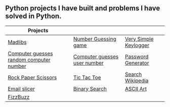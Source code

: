 ## Python projects I have built and problems I have solved in Python.

Projects  |   |    |
------------- | ------------- | ------------- |
[Madlibs](https://github.com/adrinorosario/Python-projects/blob/main/madlibs.py) |  [Number Guessing game](https://github.com/adrinorosario/Python-projects/blob/main/Games/guessing%20games/userguess.py)  | [Very Simple Keylogger](https://github.com/adrinorosario/Python-projects/blob/main/keylogger.py)
[Computer guesses random computer number](https://github.com/adrinorosario/Python-projects/blob/main/Games/guessing%20games/computerguessing.py)  | [Computer guesses user number](https://github.com/adrinorosario/Python-projects/blob/main/Games/guessing%20games/computerguess.py)  | [Password Generator](https://github.com/adrinorosario/Python-projects/blob/main/simplePasswordGenerator.py)
[Rock Paper Scissors](https://github.com/adrinorosario/Python-projects/blob/main/Games/rock%20paper%20scissors/rockpaperscisor.py) | [Tic Tac Toe](https://github.com/adrinorosario/Python-projects/blob/main/Games/Tic%20Tac%20Toe/tictactoe.py) | [Search Wikipedia](https://github.com/adrinorosario/Python-projects/blob/main/wikisearch.py)
[Email slicer](https://github.com/adrinorosario/Python-projects/blob/main/email%20slicer/emailslicer.py) | [Binary Search](https://github.com/adrinorosario/Python-projects/blob/main/problems/binarysearch.py) | [ASCII Art](https://github.com/adrinorosario/ASCII_Art)
[FizzBuzz](https://github.com/adrinorosario/Python-projects/blob/main/problems/fizzbuzz.py) | 

